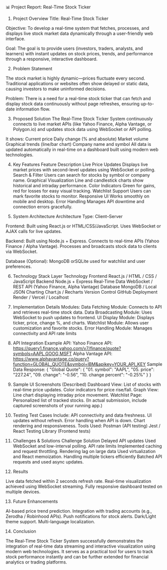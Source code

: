 📊 Project Report: Real-Time Stock Ticker
1. Project Overview
Title:
Real-Time Stock Ticker

Objective:
To develop a real-time system that fetches, processes, and displays live stock market data dynamically through a user-friendly web interface.

Goal:
The goal is to provide users (investors, traders, analysts, and learners) with instant updates on stock prices, trends, and performance through a responsive, interactive dashboard.

2. Problem Statement

The stock market is highly dynamic—prices fluctuate every second.
Traditional applications or websites often show delayed or static data, causing investors to make uninformed decisions.

Problem:
There is a need for a real-time stock ticker that can fetch and display stock data continuously without page refreshes, ensuring up-to-date information flow.

3. Proposed Solution
The Real-Time Stock Ticker System continuously connects to live market APIs (like Yahoo Finance, Alpha Vantage, or Polygon.io) and updates stock data using WebSocket or API polling.

It shows:
Current price
Daily change (% and absolute)
Market volume
Graphical trends (line/bar chart)
Company name and symbol
All data is updated automatically in real-time on a dashboard built using modern web technologies.

4. Key Features
Feature	Description
Live Price Updates	Displays live market prices with second-level updates using WebSocket or polling.
Search & Filter	Users can search for stocks by symbol or company name.
Graphical Visualization	Line and candlestick charts show historical and intraday performance.
Color Indicators	Green for gains, red for losses for easy visual tracking.
Watchlist Support	Users can mark favorite stocks to monitor.
Responsive UI	Works smoothly on mobile and desktop.
Error Handling	Manages API downtime and connection errors gracefully.

6. System Architecture
Architecture Type: Client–Server

Frontend:
Built using React.js or HTML/CSS/JavaScript.
Uses WebSocket or AJAX calls for live updates.

Backend:
Built using Node.js + Express.
Connects to real-time APIs (Yahoo Finance / Alpha Vantage).
Processes and broadcasts stock data to clients via WebSocket.

Database (Optional):
MongoDB orSQLite used for watchlist and user preferences.

6. Technology Stack
Layer	Technology
Frontend	React.js / HTML / CSS / JavaScript
Backend	Node.js + Express
Real-Time Data	WebSocket / REST API (Yahoo Finance, Alpha Vantage)
Database	MongoDB / Local JSON
Charting	Chart.js / Recharts
Version Control	GitHub
Deployment	Render / Vercel / Localhost

7. Implementation Details
Modules:
Data Fetching Module: Connects to API and retrieves real-time stock data.
Data Broadcasting Module: Uses WebSocket to push updates to frontend.
UI Display Module: Displays ticker, price, change %, and charts.
Watchlist Module: Allows user customization and favorite stocks.
Error Handling Module: Manages connectivity and API rate limits

8. API Integration
Example API:
Yahoo Finance API: https://query1.finance.yahoo.com/v7/finance/quote?symbols=AAPL,GOOG,MSFT
Alpha Vantage API: https://www.alphavantage.co/query?function=GLOBAL_QUOTE&symbol=IBM&apikey=YOUR_API_KEY
Sample Data Response:
{
  "Global Quote": {
    "01. symbol": "AAPL",
    "05. price": "227.24",
    "09. change": "-0.56",
    "10. change percent": "-0.25%"
  }
}

9. Sample UI Screenshots (Described)
Dashboard View:
List of stocks with real-time price updates.
Color indicators for price rise/fall.
Graph View:
Line chart displaying intraday price movement.
Watchlist Page:
Personalized list of tracked stocks.
(In actual submission, include captured screenshots of your running app.)
10. Testing
Test Cases Include:
API connectivity and data freshness.
UI updates without refresh.
Error handling when API is down.
Chart rendering and responsiveness.
Tools Used:
Postman (API testing)
Jest / React Testing Library (Frontend tests)

11. Challenges & Solutions
Challenge	Solution
Delayed API updates	Used WebSocket and low-interval polling.
API rate limits	Implemented caching and request throttling.
Rendering lag on large data	Used virtualization and React memoization.
Handling multiple tickers efficiently	Batched API requests and used async updates.

12. Results

Live data fetched within 2 seconds refresh rate.
Real-time visualization achieved using WebSocket streaming.
Fully responsive dashboard tested on multiple devices.

13. Future Enhancements

AI-based price trend prediction.
Integration with trading accounts (e.g., Zerodha / Robinhood APIs).
Push notifications for stock alerts.
Dark/Light theme support.
Multi-language localization.

14. Conclusion

The Real-Time Stock Ticker System successfully demonstrates the integration of real-time data streaming and interactive visualization using modern web technologies.
It serves as a practical tool for users to track stock performance instantly and can be further extended for financial analytics or trading platforms.
